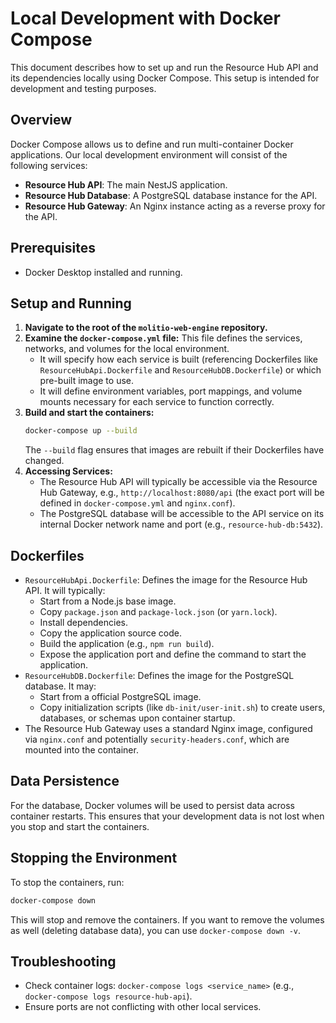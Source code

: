# Local Development with Docker Compose

This document describes how to set up and run the Resource Hub API and its dependencies locally using Docker Compose. This setup is intended for development and testing purposes.

## Overview

Docker Compose allows us to define and run multi-container Docker applications. Our local development environment will consist of the following services:

- **Resource Hub API**: The main NestJS application.
- **Resource Hub Database**: A PostgreSQL database instance for the API.
- **Resource Hub Gateway**: An Nginx instance acting as a reverse proxy for the API.

## Prerequisites

- Docker Desktop installed and running.

## Setup and Running

1.  **Navigate to the root of the `molitio-web-engine` repository.**
2.  **Examine the `docker-compose.yml` file:** This file defines the services, networks, and volumes for the local environment.
    *   It will specify how each service is built (referencing Dockerfiles like `ResourceHubApi.Dockerfile` and `ResourceHubDB.Dockerfile`) or which pre-built image to use.
    *   It will define environment variables, port mappings, and volume mounts necessary for each service to function correctly.
3.  **Build and start the containers:**
    ```bash
    docker-compose up --build
    ```
    The `--build` flag ensures that images are rebuilt if their Dockerfiles have changed.
4.  **Accessing Services:**
    *   The Resource Hub API will typically be accessible via the Resource Hub Gateway, e.g., `http://localhost:8080/api` (the exact port will be defined in `docker-compose.yml` and `nginx.conf`).
    *   The PostgreSQL database will be accessible to the API service on its internal Docker network name and port (e.g., `resource-hub-db:5432`).

## Dockerfiles

-   `ResourceHubApi.Dockerfile`: Defines the image for the Resource Hub API. It will typically:
    *   Start from a Node.js base image.
    *   Copy `package.json` and `package-lock.json` (or `yarn.lock`).
    *   Install dependencies.
    *   Copy the application source code.
    *   Build the application (e.g., `npm run build`).
    *   Expose the application port and define the command to start the application.
-   `ResourceHubDB.Dockerfile`: Defines the image for the PostgreSQL database. It may:
    *   Start from a official PostgreSQL image.
    *   Copy initialization scripts (like `db-init/user-init.sh`) to create users, databases, or schemas upon container startup.
-   The Resource Hub Gateway uses a standard Nginx image, configured via `nginx.conf` and potentially `security-headers.conf`, which are mounted into the container.

## Data Persistence

For the database, Docker volumes will be used to persist data across container restarts. This ensures that your development data is not lost when you stop and start the containers.

## Stopping the Environment

To stop the containers, run:

```bash
docker-compose down
```

This will stop and remove the containers. If you want to remove the volumes as well (deleting database data), you can use `docker-compose down -v`.

## Troubleshooting

-   Check container logs: `docker-compose logs <service_name>` (e.g., `docker-compose logs resource-hub-api`).
-   Ensure ports are not conflicting with other local services.
